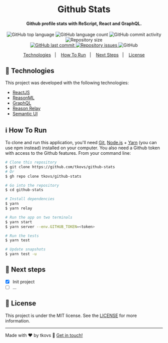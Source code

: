 <h1 align="center">
  <br>
  Github Stats
</h1>

<h4 align="center">
  Github profile stats with ReScript, React and GraphQL.
</h4>
<p align="center">
  <img alt="GitHub top language" src="https://img.shields.io/github/languages/top/tkovs/github-stats.svg">

  <img alt="GitHub language count" src="https://img.shields.io/github/languages/count/tkovs/github-stats.svg">
  
  <img alt="GitHub commit activity" src="https://img.shields.io/github/commit-activity/m/tkovs/github-stats.svg">

  <img alt="Repository size" src="https://img.shields.io/github/repo-size/tkovs/github-stats.svg">
  <br />
  <a href="https://github.com/tkovs/github-stats/commits/master">
    <img alt="GitHub last commit" src="https://img.shields.io/github/last-commit/tkovs/github-stats.svg">
  </a>

  <a href="https://github.com/tkovs/github-stats/issues">
    <img alt="Repository issues" src="https://img.shields.io/github/issues/tkovs/github-stats.svg">
  </a>

  <img alt="GitHub" src="https://img.shields.io/github/license/tkovs/github-stats.svg">
  <!-- <a href="https://travis-ci.org/github/tkovs/pomodoro">
    <img src="https://travis-ci.org/tkovs/pomodoro.svg?branch=master" alt="Build Status" />
  </a> -->

  <br />
  <!-- <img alt="Build status" src="https://api.netlify.com/api/v1/badges/c3404df3-bf7b-45b7-bc01-62175b0423d1/deploy-status"> -->
</p>

<p align="center">
  <a href="#rocket-technologies">Technologies</a>&nbsp;&nbsp;&nbsp;|&nbsp;&nbsp;&nbsp;
  <a href="#information_source-how-to-run">How To Run</a>&nbsp;&nbsp;&nbsp;|&nbsp;&nbsp;&nbsp;
  <a href="#runner-next-steps">Next Steps</a>&nbsp;&nbsp;&nbsp;|&nbsp;&nbsp;&nbsp;
  <a href="#memo-license">License</a>
</p>

## :rocket: Technologies

This project was developed with the following technologies:

- [ReactJS](https://reactjs.org)
- [ReasonML](https://reasonml.github.io)
- [GraphQL](https://graphql.org/)
- [Reason Relay](https://reason-relay-documentation.zth.now.sh/)
- [Semantic UI](https://semantic-ui.com/)

## :information_source: How To Run

To clone and run this application, you'll need [Git](https://git-scm.com), [Node.js](https://nodejs.org/en/) + [Yarn](https://yarnpkg.com/) (you can use npm instead) installed on your computer. You also need a Github token with access to the Github features. From your command line:

```bash
# Clone this repository
$ git clone https://github.com/tkovs/github-stats
# Or
$ gh repo clone tkovs/github-stats

# Go into the repository
$ cd github-stats

# Install dependencies
$ yarn 
$ yarn relay

# Run the app on two terminals
$ yarn start
$ yarn server --env.GITHUB_TOKEN=<token>

# Run the tests
$ yarn test

# Update snapshots
$ yarn test -u
```

## :runner: Next steps

- [x] Init project
- [ ] ...

## :memo: License

This project is under the MIT license. See the [LICENSE](https://github.com/tkovs/reason-pomodoro/blob/master/LICENSE) for more information.

---

Made with ♥ by tkovs :wave: [Get in touch!](https://www.linkedin.com/in/tkovs/)
